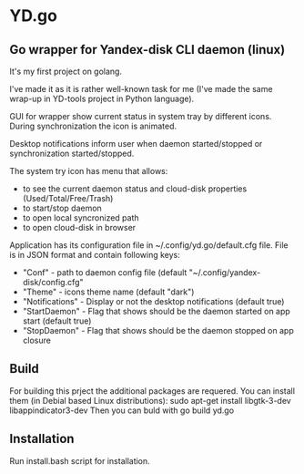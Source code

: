 # YD.go
## Go wrapper for Yandex-disk CLI daemon (linux)

It's my first project on golang.

I've made it as it is rather well-known task for me (I've made the same wrap-up in YD-tools project in Python language).

GUI for wrapper show current status in system tray by different icons. During synchronization the icon is animated. 

Desktop notifications inform user when daemon started/stopped or synchronization started/stopped.

The system try icon has menu that allows:
  - to see the current daemon status and cloud-disk properties (Used/Total/Free/Trash)
  - to start/stop daemon
  - to open local syncronized path
  - to open cloud-disk in browser

Application has its configuration file in ~/.config/yd.go/default.cfg file. File is in JSON format and contain following keys:
  - "Conf" - path to daemon config file (default "~/.config/yandex-disk/config.cfg"
  - "Theme" - icons theme name (default "dark")
  - "Notifications" - Display or not the desktop notifications (default true)
  - "StartDaemon" - Flag that shows should be the daemon started on app start (default true)
  - "StopDaemon" - Flag that shows should be the daemon stopped on app closure
 
## Build 
For building this prject the additional packages are requered. You can install them (in Debial based Linux distributions):
  sudo apt-get install libgtk-3-dev libappindicator3-dev
Then you can buld with 
  go build yd.go
  
## Installation
Run install.bash script for installation.
